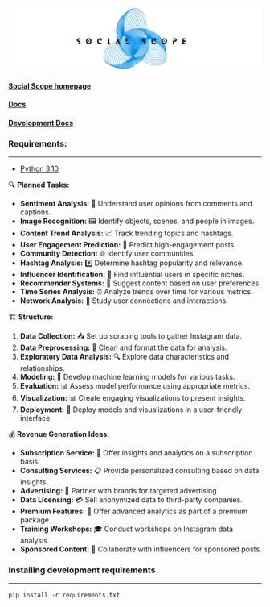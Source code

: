 <img src="https://github.com/r-a-j/Social-Scope/blob/main/assets/social-scope.png" />

#### [Social Scope homepage](https://github.com/r-a-j/Social-Scope)

#### [Docs](https://precious-jalebi-a6ee2b.netlify.app/)

#### [Development Docs](https://precious-jalebi-a6ee2b.netlify.app/development-docs/)

### Requirements:
---
 - [Python 3.10](https://www.python.org/downloads/release/python-3100/)

🔍 **Planned Tasks:**

- **Sentiment Analysis:** 💬 Understand user opinions from comments and captions.
- **Image Recognition:** 🖼️ Identify objects, scenes, and people in images.
- **Content Trend Analysis:** 📈 Track trending topics and hashtags.
- **User Engagement Prediction:** 🚀 Predict high-engagement posts.
- **Community Detection:** 🌐 Identify user communities.
- **Hashtag Analysis:** #️⃣ Determine hashtag popularity and relevance.
- **Influencer Identification:** 👑 Find influential users in specific niches.
- **Recommender Systems:** 🎯 Suggest content based on user preferences.
- **Time Series Analysis:** ⏰ Analyze trends over time for various metrics.
- **Network Analysis:** 🤝 Study user connections and interactions.

🏗️ **Structure:**

1. **Data Collection:** 📥 Set up scraping tools to gather Instagram data.
2. **Data Preprocessing:** 🧹 Clean and format the data for analysis.
3. **Exploratory Data Analysis:** 🔍 Explore data characteristics and relationships.
4. **Modeling:** 🤖 Develop machine learning models for various tasks.
5. **Evaluation:** 📊 Assess model performance using appropriate metrics.
6. **Visualization:** 📊 Create engaging visualizations to present insights.
7. **Deployment:** 🚀 Deploy models and visualizations in a user-friendly interface.

💰 **Revenue Generation Ideas:**

- **Subscription Service:** 💼 Offer insights and analytics on a subscription basis.
- **Consulting Services:** 📋 Provide personalized consulting based on data insights.
- **Advertising:** 📣 Partner with brands for targeted advertising.
- **Data Licensing:** 💳 Sell anonymized data to third-party companies.
- **Premium Features:** 🌟 Offer advanced analytics as part of a premium package.
- **Training Workshops:** 🎓 Conduct workshops on Instagram data analysis.
- **Sponsored Content:** 🤝 Collaborate with influencers for sponsored posts.

### Installing development requirements
---

    pip install -r requirements.txt

